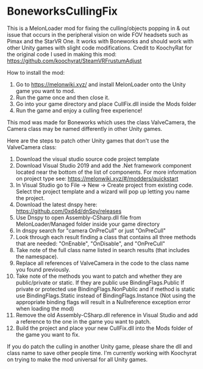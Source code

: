 # BoneworksCullingFix
This is a MelonLoader mod for fixing the culling/objects popping in & out issue that occurs in the peripheral vision on wide FOV headsets such as Pimax and the StarVR One. It works with Boneworks and should work with other Unity games with slight code modifications. Credit to KoochyRat for the original code I used in making this mod: https://github.com/koochyrat/SteamVRFrustumAdjust

How to install the mod: 
1. Go to https://melonwiki.xyz/ and install MelonLoader onto the Unity game you want to mod. 
2. Run the game once and then close it. 
3. Go into your game directory and place CullFix.dll inside the Mods folder
4. Run the game and enjoy a culling free experience! 

This mod was made for Boneworks which uses the class ValveCamera, the Camera class may be named differently in other Unity games.

Here are the steps to patch other Unity games that don't use the ValveCamera class: 
1. Download the visual studio source code project template
2. Download Visual Studio 2019 and add the .Net framework component located near the bottom of the list of components. For more information on project type see: https://melonwiki.xyz/#/modders/quickstart
3. In Visual Studio go to File -> New -> Create project from existing code. Select the project template and a wizard will pop up letting you name the project.
4. Download the latest dnspy here: https://github.com/0xd4d/dnSpy/releases
5. Use Dnspy to open Assembly-CSharp.dll file from MelonLoader/Managed folder inside your game directory
6. In dnspy search for "camera OnPreCull" or just "OnPreCull"
7. Look through each result finding a class that contains all three methods that are needed: "OnEnable", "OnDisable", and "OnPreCull" 
8. Take note of the full class name listed in search results (that includes the namespace). 
9. Replace all references of ValveCamera in the code to the class name you found previously.
10. Take note of the methods you want to patch and whether they are public/private or static. If they are public use BindingFlags.Public  If private or protected use BindingFlags.NonPublic and if method is static use BindingFlags.Static instead of BindingFlags.Instance (Not using the appropriate binding flags will result in a Nullreference exception error when loading the mod)
11. Remove the old Assembly-CSharp.dll reference in Visual Studio and add a reference to the one in the game you want to patch.
12. Build the project and place your new CullFix.dll into the Mods folder of the game you want to fix.

If you do patch the culling in another Unity game, please share the dll and class name to save other people time. I'm currently working with Koochyrat on trying to make the mod universal for all Unity games.
